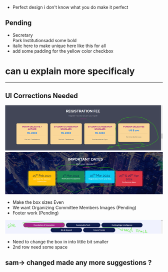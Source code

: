 - Perfect design i don't know what you do make it perfect
## Pending
  - Secretary <br /> Park Institutions</span>add some bold
  - italic here to make unique here like this for all
  - add some padding for the yellow color checkbox

# can u explain more specificaly
--------------------------------------------------------

## UI Corrections Needed
<img src="screenshot1.png" alt="Alt Text" width="900">

<img src="screenshot2.png" alt="Alt Text" width="900">

   - Make the box sizes Even
   - We want Organizing Committee Members Images (Pending)
   - Footer work (Pending)

<img src="screenshot3.png" alt="Alt Text" width="900">

   - Need to change the box in into little bit smaller
   - 2nd row need some space


## sam-> changed made any more suggestions ?





